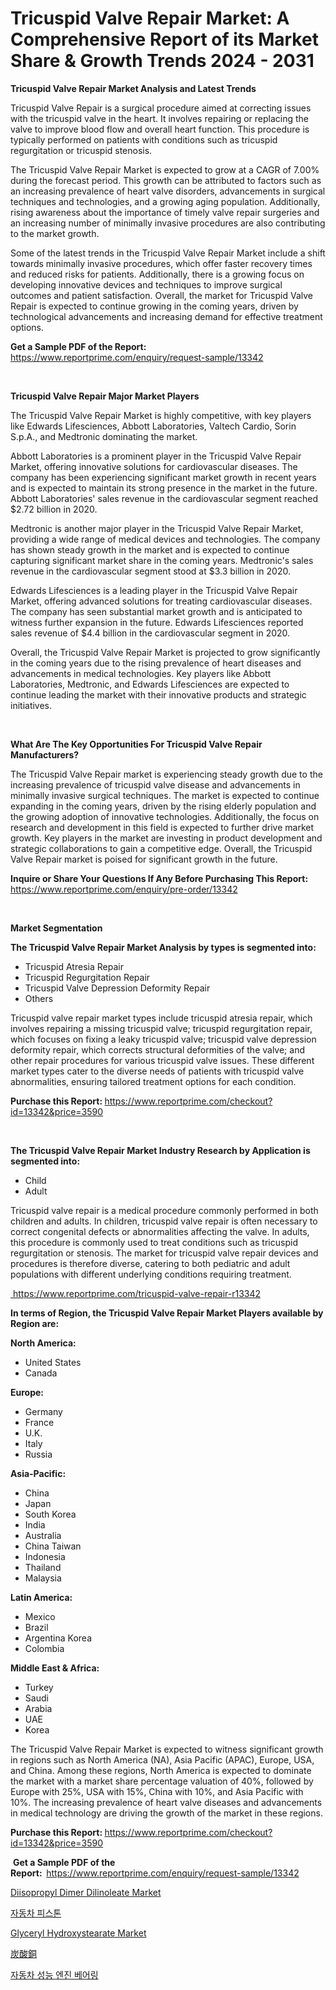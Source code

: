 <p><h1>Tricuspid Valve Repair Market: A Comprehensive Report of its Market Share & Growth Trends 2024 - 2031</h1></p><p><strong>Tricuspid Valve Repair Market Analysis and Latest Trends</strong></p>
<p><p>Tricuspid Valve Repair is a surgical procedure aimed at correcting issues with the tricuspid valve in the heart. It involves repairing or replacing the valve to improve blood flow and overall heart function. This procedure is typically performed on patients with conditions such as tricuspid regurgitation or tricuspid stenosis.</p><p>The Tricuspid Valve Repair Market is expected to grow at a CAGR of 7.00% during the forecast period. This growth can be attributed to factors such as an increasing prevalence of heart valve disorders, advancements in surgical techniques and technologies, and a growing aging population. Additionally, rising awareness about the importance of timely valve repair surgeries and an increasing number of minimally invasive procedures are also contributing to the market growth.</p><p>Some of the latest trends in the Tricuspid Valve Repair Market include a shift towards minimally invasive procedures, which offer faster recovery times and reduced risks for patients. Additionally, there is a growing focus on developing innovative devices and techniques to improve surgical outcomes and patient satisfaction. Overall, the market for Tricuspid Valve Repair is expected to continue growing in the coming years, driven by technological advancements and increasing demand for effective treatment options.</p></p>
<p><strong>Get a Sample PDF of the Report:&nbsp;</strong> <a href="https://www.reportprime.com/enquiry/request-sample/13342">https://www.reportprime.com/enquiry/request-sample/13342</a></p>
<p>&nbsp;</p>
<p><strong>Tricuspid Valve Repair Major Market Players</strong></p>
<p><p>The Tricuspid Valve Repair Market is highly competitive, with key players like Edwards Lifesciences, Abbott Laboratories, Valtech Cardio, Sorin S.p.A., and Medtronic dominating the market. </p><p>Abbott Laboratories is a prominent player in the Tricuspid Valve Repair Market, offering innovative solutions for cardiovascular diseases. The company has been experiencing significant market growth in recent years and is expected to maintain its strong presence in the market in the future. Abbott Laboratories' sales revenue in the cardiovascular segment reached $2.72 billion in 2020.</p><p>Medtronic is another major player in the Tricuspid Valve Repair Market, providing a wide range of medical devices and technologies. The company has shown steady growth in the market and is expected to continue capturing significant market share in the coming years. Medtronic's sales revenue in the cardiovascular segment stood at $3.3 billion in 2020.</p><p>Edwards Lifesciences is a leading player in the Tricuspid Valve Repair Market, offering advanced solutions for treating cardiovascular diseases. The company has seen substantial market growth and is anticipated to witness further expansion in the future. Edwards Lifesciences reported sales revenue of $4.4 billion in the cardiovascular segment in 2020.</p><p>Overall, the Tricuspid Valve Repair Market is projected to grow significantly in the coming years due to the rising prevalence of heart diseases and advancements in medical technologies. Key players like Abbott Laboratories, Medtronic, and Edwards Lifesciences are expected to continue leading the market with their innovative products and strategic initiatives.</p></p>
<p>&nbsp;</p>
<p><strong>What Are The Key Opportunities For Tricuspid Valve Repair Manufacturers?</strong></p>
<p><p>The Tricuspid Valve Repair market is experiencing steady growth due to the increasing prevalence of tricuspid valve disease and advancements in minimally invasive surgical techniques. The market is expected to continue expanding in the coming years, driven by the rising elderly population and the growing adoption of innovative technologies. Additionally, the focus on research and development in this field is expected to further drive market growth. Key players in the market are investing in product development and strategic collaborations to gain a competitive edge. Overall, the Tricuspid Valve Repair market is poised for significant growth in the future.</p></p>
<p><strong>Inquire or Share Your Questions If Any Before Purchasing This Report:</strong> <a href="https://www.reportprime.com/enquiry/pre-order/13342">https://www.reportprime.com/enquiry/pre-order/13342</a></p>
<p>&nbsp;</p>
<p><strong>Market Segmentation</strong></p>
<p><strong>The Tricuspid Valve Repair Market Analysis by types is segmented into:</strong></p>
<p><ul><li>Tricuspid Atresia Repair</li><li>Tricuspid Regurgitation Repair</li><li>Tricuspid Valve Depression Deformity Repair</li><li>Others</li></ul></p>
<p><p>Tricuspid valve repair market types include tricuspid atresia repair, which involves repairing a missing tricuspid valve; tricuspid regurgitation repair, which focuses on fixing a leaky tricuspid valve; tricuspid valve depression deformity repair, which corrects structural deformities of the valve; and other repair procedures for various tricuspid valve issues. These different market types cater to the diverse needs of patients with tricuspid valve abnormalities, ensuring tailored treatment options for each condition.</p></p>
<p><strong>Purchase this Report:&nbsp;</strong><a href="https://www.reportprime.com/checkout?id=13342&price=3590">https://www.reportprime.com/checkout?id=13342&price=3590</a></p>
<p>&nbsp;</p>
<p><strong>The Tricuspid Valve Repair Market Industry Research by Application is segmented into:</strong></p>
<p><ul><li>Child</li><li>Adult</li></ul></p>
<p><p>Tricuspid valve repair is a medical procedure commonly performed in both children and adults. In children, tricuspid valve repair is often necessary to correct congenital defects or abnormalities affecting the valve. In adults, this procedure is commonly used to treat conditions such as tricuspid regurgitation or stenosis. The market for tricuspid valve repair devices and procedures is therefore diverse, catering to both pediatric and adult populations with different underlying conditions requiring treatment.</p></p>
<p><a href="https://www.reportprime.com/tricuspid-valve-repair-r13342">&nbsp;https://www.reportprime.com/tricuspid-valve-repair-r13342</a></p>
<p><strong>In terms of Region, the Tricuspid Valve Repair Market Players available by Region are:</strong></p>
<p>
    <p> <strong> North America: </strong>
        <ul>
            <li>United States</li>
            <li>Canada</li>
        </ul>
        </p> 
    <p> <strong> Europe: </strong>
        <ul>
            <li>Germany</li>
            <li>France</li>
            <li>U.K.</li>
            <li>Italy</li>
            <li>Russia</li>
        </ul>
        </p> 
    <p> <strong> Asia-Pacific: </strong>
        <ul>
            <li>China</li>
            <li>Japan</li>
            <li>South Korea</li>
            <li>India</li>
            <li>Australia</li>
            <li>China Taiwan</li>
            <li>Indonesia</li>
            <li>Thailand</li>
            <li>Malaysia</li>
        </ul>
        </p> 
    <p> <strong> Latin America: </strong>
        <ul>
            <li>Mexico</li>
            <li>Brazil</li>
            <li>Argentina Korea</li>
            <li>Colombia</li>
        </ul>
        </p> 
    <p> <strong> Middle East & Africa: </strong>
        <ul>
            <li>Turkey</li>
            <li>Saudi</li>
            <li>Arabia</li>
            <li>UAE</li>
            <li>Korea</li>
        </ul>
    </p>
    </p>
<p><p>The Tricuspid Valve Repair Market is expected to witness significant growth in regions such as North America (NA), Asia Pacific (APAC), Europe, USA, and China. Among these regions, North America is expected to dominate the market with a market share percentage valuation of 40%, followed by Europe with 25%, USA with 15%, China with 10%, and Asia Pacific with 10%. The increasing prevalence of heart valve diseases and advancements in medical technology are driving the growth of the market in these regions.</p></p>
<p><strong>Purchase this Report: </strong><a href="https://www.reportprime.com/checkout?id=13342&price=3590">https://www.reportprime.com/checkout?id=13342&price=3590</a></p>
<p>&nbsp;<strong>Get a Sample PDF of the Report:&nbsp;&nbsp;</strong><a href="https://www.reportprime.com/enquiry/request-sample/13342">https://www.reportprime.com/enquiry/request-sample/13342</a></p>
<p><strong></strong></p>
<p><p><a href="https://issuu.com/reportprime-2/docs/diisopropyl-dimer-dilinoleate-market-size-2030.ppt">Diisopropyl Dimer Dilinoleate Market</a></p><p><a href="https://github.com/WilburKihn5676/Market-Research-Report-List-1/blob/main/738706622432.md">자동차 피스톤</a></p><p><a href="https://issuu.com/reportprime-2/docs/glyceryl-hydroxystearate-market-size-2030.pptx">Glyceryl Hydroxystearate Market</a></p><p><a href="https://github.com/EthanMorar2011/Market-Research-Report-List-1/blob/main/619237924437.md">炭酸銅</a></p><p><a href="https://github.com/vseigx30c9a1j/Market-Research-Report-List-1/blob/main/185515522431.md">자동차 성능 엔진 베어링</a></p></p>